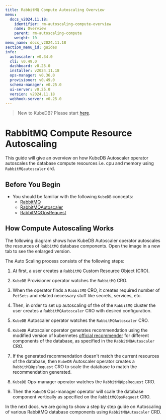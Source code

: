 ```yaml
---
title: RabbitMQ Compute Autoscaling Overview
menu:
  docs_v2024.11.18:
    identifier: rm-autoscaling-compute-overview
    name: Overview
    parent: rm-autoscaling-compute
    weight: 10
menu_name: docs_v2024.11.18
section_menu_id: guides
info:
  autoscaler: v0.34.0
  cli: v0.49.0
  dashboard: v0.25.0
  installer: v2024.11.18
  ops-manager: v0.36.0
  provisioner: v0.49.0
  schema-manager: v0.25.0
  ui-server: v0.25.0
  version: v2024.11.18
  webhook-server: v0.25.0
---
```


> New to KubeDB? Please start [here](/docs/v2024.11.18/README).

# RabbitMQ Compute Resource Autoscaling

This guide will give an overview on how KubeDB Autoscaler operator autoscales the database compute resources i.e. cpu and memory using `RabbitMQautoscaler` crd.

## Before You Begin

- You should be familiar with the following `KubeDB` concepts:
  - [RabbitMQ](/docs/v2024.11.18/guides/rabbitmq/concepts/rabbitmq)
  - [RabbitMQAutoscaler](/docs/v2024.11.18/guides/rabbitmq/concepts/autoscaler)
  - [RabbitMQOpsRequest](/docs/v2024.11.18/guides/rabbitmq/concepts/opsrequest)

## How Compute Autoscaling Works

The following diagram shows how KubeDB Autoscaler operator autoscales the resources of `RabbitMQ` database components. Open the image in a new tab to see the enlarged version.


The Auto Scaling process consists of the following steps:

1. At first, a user creates a `RabbitMQ` Custom Resource Object (CRO).

2. `KubeDB` Provisioner  operator watches the `RabbitMQ` CRO.

3. When the operator finds a `RabbitMQ` CRO, it creates required number of `PetSets` and related necessary stuff like secrets, services, etc.

4. Then, in order to set up autoscaling of the of the `RabbitMQ` cluster the user creates a `RabbitMQAutoscaler` CRO with desired configuration.

5. `KubeDB` Autoscaler operator watches the `RabbitMQAutoscaler` CRO.

6. `KubeDB` Autoscaler operator generates recommendation using the modified version of kubernetes [official recommender](https://github.com/kubernetes/autoscaler/tree/master/vertical-pod-autoscaler/pkg/recommender) for different components of the database, as specified in the `RabbitMQAutoscaler` CRO.

7. If the generated recommendation doesn't match the current resources of the database, then `KubeDB` Autoscaler operator creates a `RabbitMQOpsRequest` CRO to scale the database to match the recommendation generated.

8. `KubeDB` Ops-manager operator watches the `RabbitMQOpsRequest` CRO.

9. Then the `KubeDB` Ops-manager operator will scale the database component vertically as specified on the `RabbitMQOpsRequest` CRO.

In the next docs, we are going to show a step by step guide on Autoscaling of various RabbitMQ database components using `RabbitMQAutoscaler` CRD.
